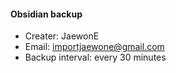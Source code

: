 #### Obsidian backup

- Creater: JaewonE
- Email: importjaewone@gmail.com
- Backup interval: every 30 minutes
